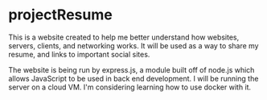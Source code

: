 # projectResume
This is a website created to help me better understand how websites, servers, clients, and networking works.
It will be used as a way to share my resume, and links to important social sites. 

The website is being run by express.js, a module built off of node.js which allows JavaScript to be used in back end development. I will be running the server on a cloud VM.
I'm considering learning how to use docker with it.
